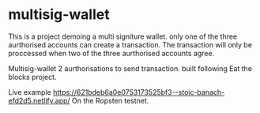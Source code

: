 # multisig-wallet

This is a project demoing a multi signiture wallet.
only one of the three aurthorised accounts can create a transaction.
The transaction will only be proccessed when two of the three aurthorised accounts agree.

Multisig-wallet 2 aurthorisations to send transaction.
built following Eat the blocks project.

Live example https://621bdeb6a0e0753173525bf3--stoic-banach-efd2d5.netlify.app/
On the Ropsten testnet.
